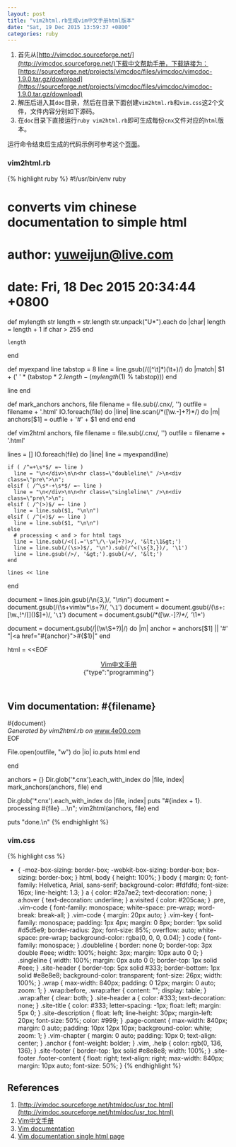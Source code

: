 ```yaml
---
layout: post
title: "vim2html.rb生成vim中文手册html版本"
date: "Sat, 19 Dec 2015 13:59:37 +0800"
categories: ruby
---
```


1. 首先从[http://vimcdoc.sourceforge.net/](http://vimcdoc.sourceforge.net/)下载中文帮助手册，下载链接为：
[https://sourceforge.net/projects/vimcdoc/files/vimcdoc/vimcdoc-1.9.0.tar.gz/download](https://sourceforge.net/projects/vimcdoc/files/vimcdoc/vimcdoc-1.9.0.tar.gz/download)
2. 解压后进入其`doc`目录，然后在目录下面创建`vim2html.rb`和`vim.css`这2个文件，文件内容分别如下源码。
3. 在`doc`目录下直接运行`ruby vim2html.rb`即可生成每份`cnx`文件对应的`html`版本。

运行命令结束后生成的代码示例可参考这个[页面](http://www.4e00.com/vim-zh/usr_toc.html)。

### vim2html.rb

{% highlight ruby %}
#!/usr/bin/env ruby

# converts vim chinese documentation to simple html
# author: yuweijun@live.com
# date: Fri, 18 Dec 2015 20:34:44 +0800

def mylength str
    length = str.length
    str.unpack("U*").each do |char|
      length = length + 1 if char > 255
    end

    length
end

def myexpand line
  tabstop = 8
  line = line.gsub(/([^\t]*)(\t+)/) do |match|
    $1 + (' ' * (tabstop * $2.length - (mylength($1) % tabstop)))
  end

  line
end

def mark_anchors anchors, file
  filename = file.sub(/\.cnx/, '')
  outfile = filename + '.html'
  IO.foreach(file) do |line|
    line.scan(/\*([\w.\-]+?)\*/) do |m|
      anchors[$1] = outfile + '#' + $1
    end
  end
end

def vim2html anchors, file
  filename = file.sub(/\.cnx/, '')
  outfile = filename + '.html'

  lines = []
  IO.foreach(file) do |line|
    line = myexpand(line)

    if ( /^=+\s*$/ =~ line )
      line = "\n</div>\n\n<hr class=\"doubleline\" />\n<div class=\"pre\">\n";
    elsif ( /^\s*-+\s*$/ =~ line )
      line = "\n</div>\n\n<hr class=\"singleline\" />\n<div class=\"pre\">\n";
    elsif ( /^(>)$/ =~ line )
      line = line.sub($1, "\n\n")
    elsif ( /^(<)$/ =~ line )
      line = line.sub($1, "\n\n")
    else
      # processing < and > for html tags
      line = line.sub(/<([.='\s"\/\-\w]+?)>/, '&lt;\1&gt;')
      line = line.sub(/(\s>)$/, "\n").sub(/^<(\s{3,})/, '\1')
      line = line.gsub(/>/, '&gt;').gsub(/</, '&lt;')
    end

    lines << line
  end

  document = lines.join.gsub(/\n{3,}/, "\n\n")
  document = document.gsub(/(\s+vim\w*\s+?)/, '<code class="vim">\1</code>')
  document = document.gsub(/(\s+:[\w.,!^\/\[\]\(\)$]+)/, '<code class="help">\1</code>')
  document = document.gsub(/\*([\w.\-]*?)\*/, '*<span id="\1" class="anchor">\1</span>*')

  document = document.gsub(/\|(\w\S+?)\|/) do |m|
    anchor = anchors[$1] || '#'
    "|<a href=\"#{anchor}\">#{$1}</a>|"
  end

  html = <<EOF
<!DOCTYPE html>
<html>
<head>
    <meta charset="utf-8">
    <title>vim中文手册</title>
    <meta name="description" content="vim7.4中文帮助文档">
    <meta name="viewport" content="width=device-width">
    <link rel="stylesheet" href="vim.css" type="text/css">
</head>
<body>
    <header class="site-header">
        <div class="wrap">
            <div class="site-title"><a href="/vim-zh/usr_toc.html">Vim中文手册</a></div>
            <div class="site-description">{"type":"programming"}</div>
        </div>
    </header>
    <div class="page-content">
        <div class="wrap">
            <h2 class="vim-chapter">Vim documentation: #{filename}</h2>
            <div class="vim-document">
                <div class="pre">
#{document}
                </div>
            </div>
        </div>
    </div>
    <footer class="site-footer">
        <div class="wrap">
            <div class="footer-content">
              <i>Generated by vim2html.rb on </i>
              <a href="http://www.4e00.com/vim-zh/usr_toc.html">www.4e00.com</a>
            </div>
        </div>
    </footer>
</body>
</html>
EOF

  File.open(outfile, "w") do |io|
    io.puts html
  end

end

anchors = {}
Dir.glob('*.cnx').each_with_index do |file, index|
  mark_anchors(anchors, file)
end

Dir.glob('*.cnx').each_with_index do |file, index|
  puts "#{index + 1}. processing #{file} ...\n";
  vim2html(anchors, file)
end

puts "done.\n"
{% endhighlight %}

### vim.css

{% highlight css %}
* {
    -moz-box-sizing: border-box;
    -webkit-box-sizing: border-box;
    box-sizing: border-box;
}
html, body {
    height: 100%;
}
body {
    margin: 0;
    font-family: Helvetica, Arial, sans-serif;
    background-color: #fdfdfd;
    font-size: 16px;
    line-height: 1.3;
}
a {
    color: #2a7ae2;
    text-decoration: none;
}
a:hover {
    text-decoration: underline;
}
a:visited {
    color: #205caa;
}
.pre, .vim-code {
    font-family: monospace;
    white-space: pre-wrap;
    word-break: break-all;
}
.vim-code {
  margin: 20px auto;
}
.vim-key {
    font-family: monospace;
    padding: 1px 4px;
    margin: 0 8px;
    border: 1px solid #d5d5e9;
    border-radius: 2px;
    font-size: 85%;
    overflow: auto;
    white-space: pre-wrap;
    background-color: rgba(0, 0, 0, 0.04);
}
code {
    font-family: monospace;
}
.doubleline {
    border: none 0;
    border-top: 3px double #eee;
    width: 100%;
    height: 3px;
    margin: 10px auto 0 0;
}
.singleline {
    width: 100%;
    margin: 0px auto 0 0;
    border-top: 1px solid #eee;
}
.site-header {
    border-top: 5px solid #333;
    border-bottom: 1px solid #e8e8e8;
    background-color: transparent;
    font-size: 26px;
    width: 100%;
}
.wrap {
    max-width: 840px;
    padding: 0 12px;
    margin: 0 auto;
    zoom: 1;
}
.wrap:before, .wrap:after {
    content: "";
    display: table;
}
.wrap:after {
    clear: both;
}
.site-header a {
    color: #333;
    text-decoration: none;
}
.site-title {
    color: #333;
    letter-spacing: -1px;
    float: left;
    margin: 5px 0;
}
.site-description {
    float: left;
    line-height: 30px;
    margin-left: 20px;
    font-size: 50%;
    color: #999;
}
.page-content {
    max-width: 840px;
    margin: 0 auto;
    padding: 10px 12px 10px;
    background-color: white;
    zoom: 1;
}
.vim-chapter {
    margin: 0 auto;
    padding: 10px 0;
    text-align: center;
}
.anchor {
    font-weight: bolder;
}
.vim, .help {
    color: rgb(0, 136, 136);
}
.site-footer {
    border-top: 1px solid #e8e8e8;
    width: 100%;
}
.site-footer .footer-content {
    float: right;
    text-align: right;
    max-width: 840px;
    margin: 10px auto;
    font-size: 50%;
}
{% endhighlight %}

References
-----

1. [http://vimdoc.sourceforge.net/htmldoc/usr_toc.html](http://vimdoc.sourceforge.net/htmldoc/usr_toc.html)
2. [Vim中文手册](http://www.4e00.com/vim-zh/usr_toc.html)
3. [Vim documentation](http://www.4e00.com/vim-en/usr_toc.html)
4. [Vim documentation single html page](http://www.4e00.com/vim-en/vimum.html)

